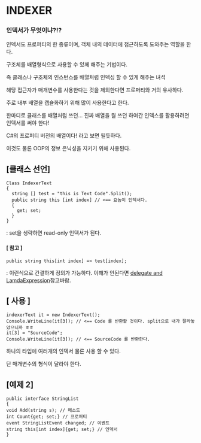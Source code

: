 # INDEXER

### 인덱서가 무엇이냐?!?

인덱서도 프로퍼티의 한 종류이며, 객체 내의 데이터에 접근하도록 도와주는 역할을 한다.

구조체를 배열형식으로 사용할 수 있께 해주는 기법이다.

즉 클래스나 구조체의 인스턴스를 배열처럼 인덱싱 할 수 있게 해주는 녀석

해당 접근자가 매개변수를 사용한다는 것을 제외한다면 프로퍼티와 거의 유사하다.

주로 내부 배열을 캡슐화하기 위해 많이 사용한다고 한다.

한마디로 클래스를 배열처럼 쓰던... 진짜 배열을 뭘 쓰던 하여간 인덱스를 활용하려면 인덱서를 써야 한다!

C#의 프로퍼티 버전의 배열이다! 라고 보면 될듯하다.

이것도 물론 OOP의 정보 은닉성을 지키기 위해 사용된다.



## [클래스 선언] ##
~~~
Class IndexerText
{
  string [] test = "this is Text Code".Split();
  public string this [int index] // <== 요놈이 인덱서다.
  {
    get; set;
  }
}
~~~
: set을 생략하면 read-only 인덱서가 된다.

#### [ 참고 ] ####
~~~
public string this[int index] => test[index];
~~~
: 이런식으로 간결하게 정의가 가능하다.
 이해가 안된다면 
 [delegate and LamdaExpression](./delegate&lamda.md)참고바람.
 
 

## [ 사용 ] ##
~~~
indexerText it = new IndexerText();
Console.WriteLine(it[3]); // <== Code 를 반환할 것이다. split으로 내가 잘라놓았으니까 ㅎㅎ
it[3] = "SourceCode";
Console.WriteLine(it[3]); // <== SourceCode 를 반환한다. 
~~~

하나의 타입에 여러개의 인덱서 물론 사용 할 수 있다.

단 매개변수의 형식이 달라야 한다.



## [예제 2] ##
~~~
public interface StringList
{
void Add(string s); // 메소드
int Count{get; set;} // 프로퍼티
event StringListEvent changed; // 이벤트
string this[int index]{get; set;} // 인덱서
}
~~~



